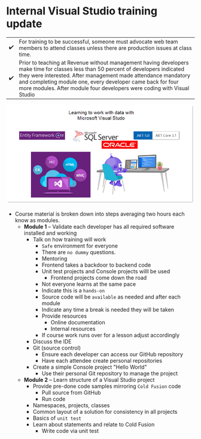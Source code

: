 # Internal Visual Studio training update


|   	|   	|
|--:	|--	|
|  :heavy_check_mark:|  For training to be successful, someone must advocate web team members to attend classes unless there are production issues at class time.  | :heavy_check_mark:  	|    Prior to teaching at Revenue without management having developers make time for classes less than 50 percent of developers indicated they were interested. After management made attendance mandatory and completing module one, every developer came back for four more modules. After module four developers were coding with Visual Studio	|
|:heavy_check_mark:|Prior to teaching at Revenue without management having developers make time for classes less than 50 percent of developers indicated they were interested. After management made attendance mandatory and completing module one, every developer came back for four more modules. After module four developers were coding with Visual Studio |


![tileimage](assets/template1.png)

- Course material is broken down into steps averaging two hours each know as modules.
  - **Module 1** – Validate each developer has all required software installed and working
    - Talk on how training will work
      - `Safe` environment for everyone
      - There are `no dummy` questions.
      - Mentoring 
      - Frontend takes a backdoor to backend code
      - Unit test projects and Console projects willl be used
        - Frontend projects come down the road
      - Not everyone learns at the same pace 
      - Indicate this is a `hands-on` 
      - Source code will be `available` as needed and after each module
      - Indicate any time a break is needed they will be taken
      - Provide resources
        - Online documentation
        - Internal resources
      - If course work runs over for a lesson adjust accordingly
    - Discuss the IDE
    - Git (source control)
      - Ensure each developer can access our GitHub repository
      - Have each attendee create personal repositories
    - Create a simple Console project &quot;Hello World&quot;
      - Use their personal Git repository to manage the project
  - **Module 2** – Learn structure of a Visual Studio project
    - Provide pre-done code samples mirroring `Cold Fusion` code
      - Pull source from GitHub
      - Run code
    - Namespaces, projects, classes
    - Common layout of a solution for consistency in all projects
    - Basics of `unit test`
    - Learn about statements and relate to Cold Fusion
      - Write code via unit test